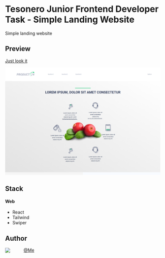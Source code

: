# Tesonero Junior Frontend Developer Task - Simple Landing Website

Simple landing website

## Preview

[Just look it](https://simple-notes-app-dev-task.netlify.app/)

<img alt src="https://github.com/MichailShcherbakov/product-24-dev-task/blob/master/screenshots/main.png?raw=true" />

## Stack

<h4>Web</h4>

- React
- Tailwind
- Swiper

## Author

<a href="https://github.com/MichailShcherbakov" style="display: flex; align-items: center; border-radius: 50%; overflow: 'hidden';">
  <img src="https://avatars.githubusercontent.com/u/50011226?s=96&v=4" style="width: 44px; margin-right: 1rem"/>
  <span>@Me</span>
</a>
